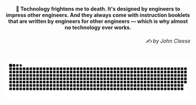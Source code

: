 <h4 align="center">
  💭 Technology frightens me to death. It's designed by engineers to impress other engineers. And they always come with instruction booklets that are written by engineers for other engineers — which is why almost no technology ever works.
  <h6 align="right">
    <i>
      ✍️ by John Cleese
    </i>
  </h6>
</h4>

#

<picture>
  <source media="(prefers-color-scheme: dark)" srcset="https://raw.githubusercontent.com/sakshiagrwal/sakshiagrwal/output/github-snake-dark.svg">
  <source media="(prefers-color-scheme: light)" srcset="https://raw.githubusercontent.com/sakshiagrwal/sakshiagrwal/output/github-snake.svg">
  <img alt="snk" src="https://raw.githubusercontent.com/sakshiagrwal/sakshiagrwal/output/github-snake.svg">
</picture>
